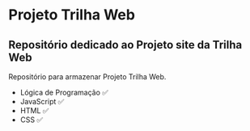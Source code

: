 # Projeto Trilha Web

## Repositório dedicado ao Projeto site da Trilha Web
Repositório para armazenar Projeto Trilha Web.
- Lógica de Programação ✅
- JavaScript ✅
- HTML ✅
- CSS ✅
